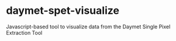 # daymet-spet-visualize
Javascript-based tool to visualize data from the Daymet Single Pixel Extraction Tool
